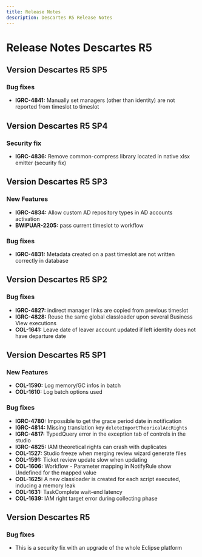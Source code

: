 ```yaml
---
title: Release Notes
description: Descartes R5 Release Notes
---
```


# Release Notes Descartes R5

## Version Descartes R5 SP5

### Bug fixes

- **IGRC-4841:** Manually set managers (other than identity) are not reported from timeslot to timeslot

## Version Descartes R5 SP4

### Security fix

- **IGRC-4836:** Remove common-compress library located in native xlsx emitter (security fix)

## Version Descartes R5 SP3

### New Features

- **IGRC-4834:** Allow custom AD repository types in AD accounts activation
- **BWIPUAR-2205:** pass current timeslot to workflow

### Bug fixes

- **IGRC-4831:** Metadata created on a past timeslot are not written correctly in database

## Version Descartes R5 SP2

### Bug fixes

- **IGRC-4827:** indirect manager links are copied from previous timeslot
- **IGRC-4828:** Reuse the same global classloader upon several Business View executions
- **COL-1641:** Leave date of leaver account updated if left identity does not have departure date

## Version Descartes R5 SP1

### New Features

- **COL-1590:** Log memory/GC infos in batch
- **COL-1610:** Log batch options used

### Bug fixes

- **IGRC-4780:** Impossible to get the grace period date in notification
- **IGRC-4814:** Missing translation key `deleteImportTheoricalAccRights`
- **IGRC-4817:** TypedQuery error in the exception tab of controls in the studio
- **IGRC-4825:** IAM theoretical rights can crash with duplicates
- **COL-1527:** Studio freeze when merging review wizard generate files
- **COL-1591:** Ticket review update slow when updating
- **COL-1606:** Workflow - Parameter mapping in NotifyRule show Undefined for the mapped value
- **COL-1625:** A new classloader is created for each script executed, inducing a memory leak
- **COL-1631:** TaskComplete wait-end latency
- **COL-1639:** IAM right target error during collecting phase

## Version Descartes R5

### Bug fixes

- This is a security fix with an upgrade of the whole Eclipse platform
